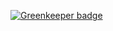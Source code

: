 

[![Greenkeeper badge](https://badges.greenkeeper.io/marko-js/marko-util.svg)](https://greenkeeper.io/)